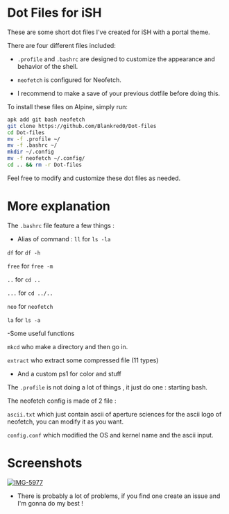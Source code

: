 # Dot Files for iSH

These are some short dot files I've created for iSH with a portal theme.

There are four different files included:

- `.profile` and `.bashrc` are designed to customize the appearance and behavior of the shell.
- `neofetch` is configured for Neofetch.

- I recommend to make a save of your previous dotfile before doing this.

To install these files on Alpine, simply run:

```sh
apk add git bash neofetch
git clone https://github.com/Blankred0/Dot-files
cd Dot-files
mv -f .profile ~/
mv -f .bashrc ~/
mkdir ~/.config
mv -f neofetch ~/.config/
cd .. && rm -r Dot-files
```

Feel free to modify and customize these dot files as needed.

# More explanation 
The `.bashrc` file feature a few things :

- Alias of command :
 `ll` for `ls -la`
 
`df` for `df -h`
 
`free` for `free -m`
 
`..` for `cd ..`
 
`...` for `cd ../..`
 
`neo` for `neofetch`
 
`la` for `ls -a`

-Some useful functions

`mkcd` who make a directory and then go in.

`extract` who extract some compressed file (11 types)

- And a custom ps1 for color and stuff

The `.profile` is not doing a lot of things , it just do one : starting bash.

The neofetch config is made of 2 file :

`ascii.txt` which just contain ascii of aperture sciences for the ascii logo of neofetch, you can modify it as you want.

`config.conf` which modified the OS and kernel name and the ascii input.


# Screenshots
<a href="https://ibb.co/cg33c2B"><img src="https://i.ibb.co/yfPPng9/IMG-5977.png" alt="IMG-5977" border="0"></a>



- There is probably a lot of problems, if you find one create an issue and I'm gonna do my best !

